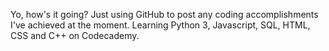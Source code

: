 Yo, how's it going? Just using GitHub to post any coding accomplishments I've achieved at the moment.
Learning Python 3, Javascript, SQL, HTML, CSS and C++ on Codecademy.
